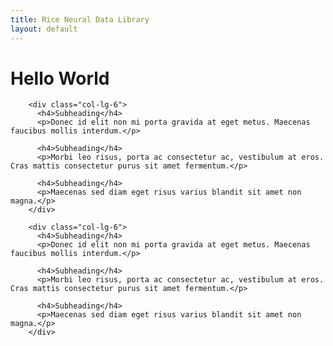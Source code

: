 ```yaml
---
title: Rice Neural Data Library
layout: default
---
```


# Hello World
        <div class="col-lg-6">
          <h4>Subheading</h4>
          <p>Donec id elit non mi porta gravida at eget metus. Maecenas faucibus mollis interdum.</p>

          <h4>Subheading</h4>
          <p>Morbi leo risus, porta ac consectetur ac, vestibulum at eros. Cras mattis consectetur purus sit amet fermentum.</p>

          <h4>Subheading</h4>
          <p>Maecenas sed diam eget risus varius blandit sit amet non magna.</p>
        </div>

        <div class="col-lg-6">
          <h4>Subheading</h4>
          <p>Donec id elit non mi porta gravida at eget metus. Maecenas faucibus mollis interdum.</p>

          <h4>Subheading</h4>
          <p>Morbi leo risus, porta ac consectetur ac, vestibulum at eros. Cras mattis consectetur purus sit amet fermentum.</p>

          <h4>Subheading</h4>
          <p>Maecenas sed diam eget risus varius blandit sit amet non magna.</p>
        </div>


